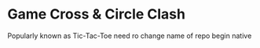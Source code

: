 
# Game Cross & Circle Clash
Popularly known as Tic-Tac-Toe
need ro change name of repo 
begin native 
